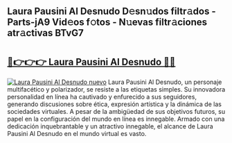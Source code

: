 ## Laura Pausini Al Desnudo D𝚎sn𝚞dos filtr𝚊dos - Parts-jA9 Vid𝚎os f𝚘tos - N𝚞evas filtr𝚊ciones atr𝚊ctivas BTvG7

# <h2><a href="http://mbdl74.tromn.icu/?c=Laura+Pausini+Al+Desnudo">🔗👉👉👉 Laura Pausini Al Desnudo 🔗🔗</a></h2>

[![Laura Pausini Al Desnudo nuevo](https://i.imgur.com/pEAQMta.gif)](http://mbdl74.tromn.icu/?c=Laura+Pausini+Al+Desnudo)
Laura Pausini Al Desnudo, un personaje multifacético y polarizador, se resiste a las etiquetas simples. Su innovadora personalidad en línea ha cautivado y enfurecido a sus seguidores, generando discusiones sobre ética, expresión artística y la dinámica de las sociedades virtuales. A pesar de la ambigüedad de sus objetivos futuros, su papel en la configuración del mundo en línea es innegable. Armado con una dedicación inquebrantable y un atractivo innegable, el alcance de Laura Pausini Al Desnudo en el mundo virtual es vasto.
